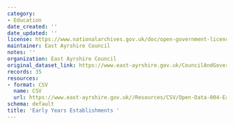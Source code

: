 ```yaml
---
category:
- Education
date_created: ''
date_updated: ''
license: https://www.nationalarchives.gov.uk/doc/open-government-licence/version/3/
maintainer: East Ayrshire Council
notes: ''
organization: East Ayrshire Council
original_dataset_link: https://www.east-ayrshire.gov.uk/CouncilAndGovernment/About-the-Council/Information-and-statistics/Open-Data.aspx
records: 35
resources:
- format: CSV
  name: CSV
  url: https://www.east-ayrshire.gov.uk//Resources/CSV/Open-Data-004-Early-Years-Contacts.csv
schema: default
title: 'Early Years Establishments '
---
```

